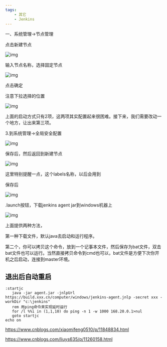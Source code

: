 ```yaml
---
tags:
    - 其它
    - Jenkins
---
```


一、系统管理->节点管理

点击新建节点

![img](https://img2018.cnblogs.com/i-beta/1327931/201911/1327931-20191113105117477-1957237788.png)

 

 输入节点名称，选择固定节点

![img](https://img2018.cnblogs.com/i-beta/1327931/201911/1327931-20191113105208268-957884263.png)

点击确定

注意下拉选择的位置

 

![img](https://img2018.cnblogs.com/i-beta/1327931/201911/1327931-20191113105243121-709987318.png)

 

 上面的启动方式只有2项，这两项其实配置起来很困难。接下来，我们需要改动一个地方，让出来第三项。

 3.到系统管理->全局安全配置

 

![img](https://img2018.cnblogs.com/i-beta/1327931/201911/1327931-20191113110747020-683657862.png)

 

 

保存后，然后返回到新建节点

![img](https://img2018.cnblogs.com/i-beta/1327931/201911/1327931-20191113111128950-1849373132.png)

 

这里特别提醒一点，这个labels名称，以后会用到

 

保存后

![img](https://img2018.cnblogs.com/i-beta/1327931/201911/1327931-20191113111241842-1102541992.png)

 

 

.launch按钮，下载jenkins agent jar到windows机器上

![img](https://img2018.cnblogs.com/i-beta/1327931/201911/1327931-20191113111348586-1509251808.png)

 

 

上面提供两种方法，

第一种下载文件，默认java去启动和运行程序。

第二个，你可以拷贝这个命令，放到一个记事本文件，然后保存为bat文件，双击bat文件也可以运行。当然直接拷贝命令到cmd也可以，bat文件是方便下次你开机之后启动，连接到master环境。



## 退出后自动重启

```
:startjc
   java -jar agent.jar -jnlpUrl https://build.xxx.cn/computer/windows/jenkins-agent.jnlp -secret xxx -workDir "c:\jenkins"
   rem 用ping命令来实现延时运行
   for /l %%i in (1,1,10) do ping -n 1 -w 1000 168.20.0.1>nul
   goto startjc
echo on
```





https://www.cnblogs.com/xiaomifeng0510/p/11848834.html

https://www.cnblogs.com/liuys635/p/11260158.html

